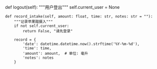 def logout(self):
        """用户登出"""
        self.current_user = None
    
    def record_intake(self, amount: float, time: str, notes: str = ""):
        """记录苹果醋摄入"""
        if not self.current_user:
            return False, "请先登录"
        
        record = {
            'date': datetime.datetime.now().strftime('%Y-%m-%d'),
            'time': time,
            'amount': amount,  # 单位: 毫升
            'notes': notes
        }
